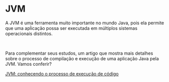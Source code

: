 # JVM

A JVM é uma ferramenta muito importante no mundo Java, pois ela permite que uma apĺicação possa ser executada em múltiplos sistemas operacionais distintos.

<br>

Para complementar seus estudos, um artigo que mostra mais detalhes sobre o processo de compilação e execução de uma aplicação Java pela JVM. Vamos conferir?

[JVM: conhecendo o processo de execução de código](https://www.alura.com.br/artigos/jvm-conhecendo-processo-execucao-de-codigo)
